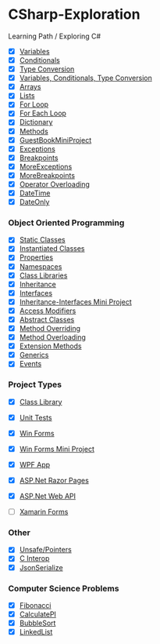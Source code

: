 # CSharp-Exploration
Learning Path / Exploring C#

- [x] [Variables](Basics/Variables)
- [x] [Conditionals](Basics/Conditionals)
- [x] [Type Conversion](Basics/TypeConversion) 
- [x] [Variables, Conditionals, Type Conversion](Basics/VariablesAndConditionalsMiniProject) 
- [x] [Arrays](Basics/Arrays)
- [x] [Lists](Basics/Lists)
- [x] [For Loop](Basics/ForLoop)
- [x] [For Each Loop](Basics/ForEachLoops)
- [x] [Dictionary](Basics/Dictionary)
- [x] [Methods](Basics/Methods)
- [x] [GuestBookMiniProject](Basics/GuestBookMiniProject) 
- [x] [Exceptions](Basics/Exceptions)
- [x] [Breakpoints](Basics/Breakpoints)
- [x] [MoreExceptions](Basics/MoreExceptions)
- [x] [MoreBreakpoints](Basics/MoreBreakpoints)
- [x] [Operator Overloading](Basics/OperatorOverloading)
- [x] [DateTime](Basics/DateTime)
- [x] [DateOnly](Basics/DateOnly)

### Object Oriented Programming
- [x] [Static Classes](Object%20Oriented%20Programming/StaticClasses)
- [x] [Instantiated Classes](Object%20Oriented%20Programming/InstantiatedClasses)
- [x] [Properties](Object%20Oriented%20Programming/Properties)
- [x] [Namespaces](Object%20Oriented%20Programming/Namespaces) 
- [x] [Class Libraries](Object%20Oriented%20Programming/ClassLibrary)
- [x] [Inheritance](Object%20Oriented%20Programming/Inheritance)
- [x] [Interfaces](Object%20Oriented%20Programming/Interfaces)
- [x] [Inheritance-Interfaces Mini Project](Object%20Oriented%20Programming/Inheritance-InterfacesMiniProject)
- [x] [Access Modifiers](Object%20Oriented%20Programming/AccessModifiers)
- [x] [Abstract Classes](Object%20Oriented%20Programming/Abstract%20Classes)
- [x] [Method Overriding](Object%20Oriented%20Programming/MethodOverriding)
- [x] [Method Overloading](Object%20Oriented%20Programming/MethodOverloading)
- [x] [Extension Methods](Object%20Oriented%20Programming/ExtensionMethods)
- [x] [Generics](Object%20Oriented%20Programming/Generics)
- [x] [Events](Object%20Oriented%20Programming/Events)

### Project Types
- [x] [Class Library](Project%20Types/Class%20Library)
- [x] [Unit Tests](Project%20Types/UnitTesting)
- [x] [Win Forms](Project%20Types/HelloUserApp)
- [x] [Win Forms Mini Project](Project%20Types/WinFormMiniProjectApp)
- [x] [WPF App](Project%20Types/WPFHelloUserApp)
- [x] [ASP.Net Razor Pages](Project%20Types/HelloUserRazorPagesApp)
- [x] [ASP.Net Web API](Project%20Types/HelloUserWebAPI)
- [ ] [Xamarin Forms](Project%20Types/ShoppingListApp)


### Other
- [x] [Unsafe/Pointers](Object%20Oriented%20Programming/UnsafePointers)
- [X] [C Interop](Other/CInterop)
- [x] [JsonSerialize](Other/JsonSerialize)

### Computer Science Problems
- [x] [Fibonacci](CSProblems/Fibonacci)
- [x] [CalculatePI](CSProblems/Calculate%20PI)
- [x] [BubbleSort](CSProblems/BubbleSort)
- [x] [LinkedList](CSProblems/LinkedList) 
